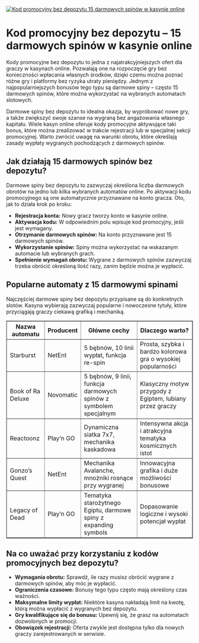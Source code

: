 [![Kod promocyjny bez depozytu 15 darmowych spinów w kasynie online](https://123-caf.pages.dev/gitsignup.png)](https://vrmoo.ru/Bt82HjjY)

<h1>Kod promocyjny bez depozytu – 15 darmowych spinów w kasynie online</h1> <p>Kody promocyjne bez depozytu to jedna z najatrakcyjniejszych ofert dla graczy w kasynach online. Pozwalają one na rozpoczęcie gry bez konieczności wpłacania własnych środków, dzięki czemu można poznać różne gry i platformy bez ryzyka utraty pieniędzy. Jednym z najpopularniejszych bonusów tego typu są darmowe spiny – często 15 darmowych spinów, które można wykorzystać na wybranych automatach slotowych.</p> <p>Darmowe spiny bez depozytu to idealna okazja, by wypróbować nowe gry, a także zwiększyć swoje szanse na wygraną bez angażowania własnego kapitału. Wiele kasyn online oferuje kody promocyjne aktywujące taki bonus, które można zrealizować w trakcie rejestracji lub w specjalnej sekcji promocyjnej. Warto zwrócić uwagę na warunki obrotu, które określają zasady wypłaty wygranych pochodzących z darmowych spinów.</p> <h2>Jak działają 15 darmowych spinów bez depozytu?</h2> <p>Darmowe spiny bez depozytu to zazwyczaj określona liczba darmowych obrotów na jedno lub kilka wybranych automatów online. Po aktywacji kodu promocyjnego są one automatycznie przyznawane na konto gracza. Oto, jak to działa krok po kroku:</p> <ul>   <li><strong>Rejestracja konta:</strong> Nowy gracz tworzy konto w kasynie online.</li>   <li><strong>Aktywacja kodu:</strong> W odpowiednim polu wpisuje kod promocyjny, jeśli jest wymagany.</li>   <li><strong>Otrzymanie darmowych spinów:</strong> Na konto przyznawane jest 15 darmowych spinów.</li>   <li><strong>Wykorzystanie spinów:</strong> Spiny można wykorzystać na wskazanym automacie lub wybranych grach.</li>   <li><strong>Spełnienie wymagań obrotu:</strong> Wygrane z darmowych spinów zazwyczaj trzeba obrócić określoną ilość razy, zanim będzie można je wypłacić.</li> </ul> <h2>Popularne automaty z 15 darmowymi spinami</h2> <p>Najczęściej darmowe spiny bez depozytu przypisane są do konkretnych slotów. Kasyna wybierają zazwyczaj popularne i nowoczesne tytuły, które przyciągają graczy ciekawą grafiką i mechaniką.</p> <table border="1" cellpadding="8" cellspacing="0" style="border-collapse: collapse; width: 100%; max-width: 600px;">   <thead>     <tr>       <th>Nazwa automatu</th>       <th>Producent</th>       <th>Główne cechy</th>       <th>Dlaczego warto?</th>     </tr>   </thead>   <tbody>     <tr>       <td>Starburst</td>       <td>NetEnt</td>       <td>5 bębnów, 10 linii wypłat, funkcja re-spin</td>       <td>Prosta, szybka i bardzo kolorowa gra o wysokiej popularności</td>     </tr>     <tr>       <td>Book of Ra Deluxe</td>       <td>Novomatic</td>       <td>5 bębnów, 9 linii, funkcja darmowych spinów z symbolem specjalnym</td>       <td>Klasyczny motyw przygody z Egiptem, lubiany przez graczy</td>     </tr>     <tr>       <td>Reactoonz</td>       <td>Play’n GO</td>       <td>Dynamiczna siatka 7x7, mechanika kaskadowa</td>       <td>Intensywna akcja i atrakcyjna tematyka kosmicznych istot</td>     </tr>     <tr>       <td>Gonzo’s Quest</td>       <td>NetEnt</td>       <td>Mechanika Avalanche, mnożniki rosnące przy wygranej</td>       <td>Innowacyjna grafika i duże możliwości bonusowe</td>     </tr>     <tr>       <td>Legacy of Dead</td>       <td>Play’n GO</td>       <td>Tematyka starożytnego Egiptu, darmowe spiny z expanding symbols</td>       <td>Dopasowanie logiczne i wysoki potencjał wypłat</td>     </tr>   </tbody> </table> <h2>Na co uważać przy korzystaniu z kodów promocyjnych bez depozytu?</h2> <ul>   <li><strong>Wymagania obrotu:</strong> Sprawdź, ile razy musisz obrócić wygrane z darmowych spinów, aby móc je wypłacić.</li>   <li><strong>Ograniczenia czasowe:</strong> Bonusy tego typu często mają określony czas ważności.</li>   <li><strong>Maksymalne limity wypłat:</strong> Niektóre kasyna nakładają limit na kwotę, którą można wypłacić z wygranych bez depozytu.</li>   <li><strong>Gry kwalifikujące się do bonusu:</strong> Upewnij się, że grasz na automatach dozwolonych w promocji.</li>   <li><strong>Obowiązek rejestracji:</strong> Oferta zwykle jest dostępna tylko dla nowych graczy zarejestrowanych w serwisie.</li> </ul>